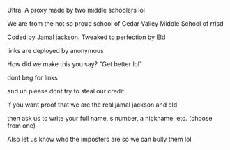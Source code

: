 Ultra. A proxy made by two middle schoolers lol

We are from the not so proud school of Cedar Valley Middle School of rrisd

Coded by Jamal jackson. Tweaked to perfection by Eld 

links are deployed by anonymous


How did we make this you say? "Get better lol"

dont beg for links

and uh please dont try to steal our credit 

if you want proof that we are the real jamal jackson and eld

then ask us to write your full name, s number, a nickname, etc. (choose from one)

Also let us know who the imposters are so we can bully them lol 
